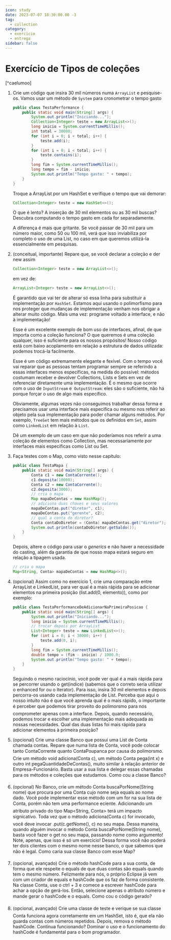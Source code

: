 ```yaml
---
icon: study
date: 2023-07-07 18:30:00.00 -3
tag:
  - collection
category:
  - exercicio
  - entrega
sidebar: false
---
```



# Exercício de Tipos de coleções

[^caelumoo]

1. Crie um código que insira 30 mil números numa `ArrayList` e pesquise-os. Vamos usar um método de `System` para cronometrar o tempo gasto
    ```java
    public class TestaPerformance {
        public static void main(String[] args) {
            System.out.println("Iniciando...");
            Collection<Integer> teste = new ArrayList<>();
            long inicio = System.currentTimeMillis();
            int total = 30000;
            for (int i = 0; i < total; i++) {
                teste.add(i);
            }
            for (int i = 0; i < total; i++) {
                teste.contains(i);
            }
            long fim = System.currentTimeMillis();
            long tempo = fim - inicio;
            System.out.println("Tempo gasto: " + tempo);
        }
    }
    ```
    Troque a ArrayList por um HashSet e verifique o tempo que vai demorar:
    
    ```java
    Collection<Integer> teste = new HashSet<>();
    ```
    O que é lento? A inserção de 30 mil elementos ou as 30 mil buscas? Descubra computando o tempo gasto em cada for separadamente.

    A diferença é mais que gritante. Se você passar de 30 mil para um número maior, como 50 ou 100 mil, verá que isso inviabiliza por completo o uso de uma List, no caso em que queremos utilizá-la essencialmente em pesquisas.
1. (conceitual, importante) Repare que, se você declarar a coleção e der new assim    
    ```java
    Collection<Integer> teste = new ArrayList<>();
    ```
    em vez de:
    ```java
    ArrayList<Integer> teste = new ArrayList<>();
    ```
    É garantido que vai ter de alterar só essa linha para substituir a implementação por `HashSet`. Estamos aqui usando o polimorfismo para nos proteger que mudanças de implementação venham nos obrigar a alterar muito código. Mais uma vez: programe voltado a interface, e não à implementação!

    Esse é um excelente exemplo de bom uso de interfaces, afinal, de que importa como a coleção funciona? O que queremos é uma coleção qualquer, isso é suficiente para os nossos propósitos! Nosso código está com baixo acoplamento em relação a estrutura de dados utilizada: podemos trocá-la facilmente.

    Esse é um código extremamente elegante e fexível. Com o tempo você vai reparar que as pessoas tentam programar sempre se referindo a essas interfaces menos específicas, na medida do possível: métodos costumam receber e devolver Collections, Lists e Sets em vez de referenciar diretamente uma implementação. É o mesmo que ocorre com o uso de `InputStream` e` OutputStream`: eles são o suficiente, não há porque forçar o uso de algo mais específico.

    Obviamente, algumas vezes não conseguimos trabalhar dessa forma e precisamos usar uma interface mais específica ou mesmo nos referir ao objeto pela sua implementação para poder chamar alguns métodos. Por exemplo, `TreeSet` tem mais métodos que os definidos em `Set`, assim como `LinkedList` em relação à `List`.
    
    Dê um exemplo de um caso em que não poderíamos nos referir a uma coleção de elementos como Collection, mas necessariamente por interfaces mais específicas como List ou Set.
1. Faça testes com o Map, como visto nesse capítulo:
    ```java
    public class TestaMapa {
        public static void main(String[] args) {
            Conta c1 = new ContaCorrente();
            c1.deposita(10000);
            Conta c2 = new ContaCorrente();
            c2.deposita(3000);
            // cria o mapa
            Map mapaDeContas = new HashMap();
            // adiciona duas chaves e seus valores
            mapaDeContas.put("diretor", c1);
            mapaDeContas.put("gerente", c2);
            // qual a conta do diretor?
            Conta contaDoDiretor = (Conta) mapaDeContas.get("diretor");
            System.out.println(contaDoDiretor.getSaldo());
        }
    }
    ```    
    Depois, altere o código para usar o *generics* e não haver a necessidade do casting, além da garantia de que nosso mapa estará seguro em relação a tipagem usada.
    ```java
    // cria o mapa
    Map<String, Conta> mapaDeContas = new HashMap<>();
    ```    
1. (opcional) Assim como no exercício 1, crie uma comparação entre ArrayList e LinkedList, para ver qual é a mais rápida para se adicionar elementos na primeira posição (list.add(0, elemento)), como por exemplo:
    ```java
    public class TestaPerformanceDeAdicionarNaPrimeiraPosicao {
        public static void main(String[] args) {
            System.out.println("Iniciando...");
            long inicio = System.currentTimeMillis();
            // trocar depois por ArrayList
            List<Integer> teste = new LinkedList<>();
            for (int i = 0; i < 30000; i++) {
                teste.add(0, i);
            }
            long fim = System.currentTimeMillis();
            double tempo = (fim - inicio) / 1000.0;
            System.out.println("Tempo gasto: " + tempo);
        }
    }
    ```
    Seguindo o mesmo raciocínio, você pode ver qual é a mais rápida para se percorrer usando o get(indice) (sabemos que o correto seria utilizar o enhanced for ou o Iterator). Para isso, insira 30 mil elementos e depois percorra-os usando cada implementação de List. Perceba que aqui o nosso intuito não é que você aprenda qual é o mais rápido, o importante é perceber que podemos tirar proveito do polimorsmo para nos comprometer apenas com a interface. Depois, quando necessário, podemos trocar e escolher uma implementação mais adequada as nossas necessidades. Qual das duas listas foi mais rápida para adicionar elementos à primeira posição?
1. (opcional) Crie uma classe Banco que possui uma List de Conta chamada contas. Repare que numa lista de Conta, você pode colocar tanto ContaCorrente quanto ContaPoupanca por causa do polimorsmo. Crie um método void adiciona(Conta c), um método Conta pega(int x) e outro int pegaQuantidadeDeContas(), muito similar à relação anterior de Empresa-Funcionário. Basta usar a sua lista e delegar essas chamadas para os métodos e coleções que estudamos. Como cou a classe Banco?
1. (opcional) No Banco, crie um método Conta buscaPorNome(String nome) que procura por uma Conta cujo nome seja equals ao nome dado. Você pode implementar esse método com um for na sua lista de Conta, porém não tem uma performance eciente. Adicionando um atributo privado do tipo Map<String, Conta> terá um impacto signicativo. Toda vez que o método adiciona(Conta c) for invocado, você deve invocar .put(c.getNome(), c) no seu mapa. Dessa maneira, quando alguém invocar o método Conta buscaPorNome(String nome), basta você fazer o get no seu mapa, passando nome como argumento! Note, apenas, que isso é só um exercício! Dessa forma você não poderá ter dois clientes com o mesmo nome nesse banco, o que sabemos que não é legal. Como caria sua classe Banco com esse Map?
1. (opcional, avançado) Crie o método hashCode para a sua conta, de forma que ele respeite o equals de que duas contas são equals quando tem o mesmo número. Felizmente para nós, o próprio Eclipse já vem com um criador de equals e hashCode que os faz de forma consistente. Na classe Conta, use o ctrl + 3 e comece a escrever hashCode para achar a opção de gerá-los. Então, selecione apenas o atributo número e mande gerar o hashCode e o equals. Como cou o código gerado?
1. (opcional, avançado) Crie uma classe de teste e verique se sua classe Conta funciona agora corretamente em um HashSet, isto é, que ela não guarda contas com números repetidos. Depois, remova o método hashCode. Continua funcionando? Dominar o uso e o funcionamento do hashCode é fundamental para o bom programador.    


<!-- @include: ../../../bib/bib.md -->